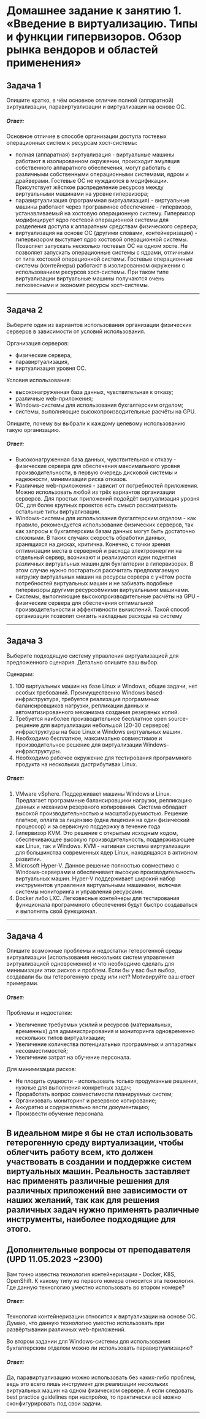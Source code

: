 
# Домашнее задание к занятию 1.  «Введение в виртуализацию. Типы и функции гипервизоров. Обзор рынка вендоров и областей применения»


## Задача 1

Опишите кратко, в чём основное отличие полной (аппаратной) виртуализации, паравиртуализации и виртуализации на основе ОС.

##### Ответ:

Основное отличие в способе организации доступа гостевых операционных систем к ресурсам хост-системы:
- полная (аппаратная) виртуализация - виртуальные машины работают в изолированном окружении, происходит эмуляция собственного аппаратного обеспечения, могут работать с различными собственными операционными системами, ядром и драйверами. Гостевые ОС не нуждаются в модификации. Присутствует жёсткое распределение ресурсов между виртуальными машинами на уровне гипервизора;
- паравиртуализация (программная виртуализация) - виртуальные машины работают через программное обеспечение - гипервизор, устанавливаемый на хостовую операционную систему. Гипервизор модифицирует ядро гостевой операционной системы для разделения доступа к аппаратным средствам физического сервера;
- виртуализация на основе ОС (другими словами, контейнеризация) - гипервизором выступает ядро хостовой операционной системы. Позволяет запускать несколько гостевых ОС на одном хосте. Не позволяет запускать операционные системы с ядрами, отличными от типа хостовой операционной системы. Гостевые операционные системы (контейнеры) работают в изолированном окружении с  использованием ресурсов хост-системы. При таком типе виртуализации виртуальные машины получаются очень легковесными и экономят ресурсы хост-системы.
---

## Задача 2

Выберите один из вариантов использования организации физических серверов в зависимости от условий использования.

Организация серверов:

- физические сервера,
- паравиртуализация,
- виртуализация уровня ОС.

Условия использования:

- высоконагруженная база данных, чувствительная к отказу;
- различные web-приложения;
- Windows-системы для использования бухгалтерским отделом;
- системы, выполняющие высокопроизводительные расчёты на GPU.

Опишите, почему вы выбрали к каждому целевому использованию такую организацию.

##### Ответ:

- Высоконагруженная база данных, чувствительная к отказу - физические сервера для обеспечения максимального уровня производительности, в первую очередь дисковой системы и надежности, минимизации риска отказов.
- Различные web-приложения - зависит от потребностей приложения. Можно использовать любой из трёх вариантов организации серверов. Для простых приложений подойдёт виртуализация уровня ОС, для более крупных проектов есть смысл рассматривать остальные типы виртуализации.
- Windows-системы для использования бухгалтерским отделом - как правило, рекомендуется использование физических серверов, так как запросы к бухгалтерским базам данных могут быть достаточно сложными. В таких случаях скорость обработки данных, хранящихся на дисках, критична. Конечно, с точки зрения оптимизации места в серверной и расхода электроэнергии на отдельный сервер, возникают и реализуются идеи поднятия различных виртуальных машин для бухгалтерии в гипервизорах. В этом случае нужно постараться рассчитать предполагаемую нагрузку виртуальных машин на ресурсы сервера с учётом роста потребностей виртуальных машин и не забивать подобные гипервизоры другими ресурсоёмкими виртуальными машинами.
- Системы, выполняющие высокопроизводительные расчёты на GPU - физические сервера для обеспечения оптимальной производительности и эффективности вычислений. Такой способ организации позволит снизить накладные расходы на систему

---

## Задача 3

Выберите подходящую систему управления виртуализацией для предложенного сценария. Детально опишите ваш выбор.

Сценарии:

1. 100 виртуальных машин на базе Linux и Windows, общие задачи, нет особых требований. Преимущественно Windows based-инфраструктура, требуется реализация программных балансировщиков нагрузки, репликации данных и автоматизированного механизма создания резервных копий.
2. Требуется наиболее производительное бесплатное open source-решение для виртуализации небольшой (20-30 серверов) инфраструктуры на базе Linux и Windows виртуальных машин.
3. Необходимо бесплатное, максимально совместимое и производительное решение для виртуализации Windows-инфраструктуры.
4. Необходимо рабочее окружение для тестирования программного продукта на нескольких дистрибутивах Linux.

##### Ответ:

1. VMware vSphere. Поддерживает машины Windows и Linux. Предлагает программные балансировщики нагрузки, репликацию данных и механизм резервного копирования. Система обладает высокой производительностью и масштабируемостью. Решение платное, оплата за лицензию (одна лицензия на один физический процессор) и за сервисную поддержку в течение года
2. Гипервизор KVM. Это решение с открытым исходным кодом, обеспечивающее высокую производительность, поддерживающее как Linux, так и Windows. KVM - нативная система виртуализации для большинства современных ядер Linux, находящаяся в активном развитии.
3. Microsoft Hyper-V. Данное решение полностью совместимо с Windows-серверами и обеспечивает высокую производительность виртуальных машин. Hyper-V поддерживает широкий набор инструментов управления виртуальными машинами, включая системы мониторинга и управления ресурсами.
4. Docker либо LXC. Легковесные контейнеры для тестирования функционала программного обеспечения будут быстро создаваться и выполнять свой функционал.

---

## Задача 4

Опишите возможные проблемы и недостатки гетерогенной среды виртуализации (использования нескольких систем управления виртуализацией одновременно) и что необходимо сделать для минимизации этих рисков и проблем. Если бы у вас был выбор, создавали бы вы гетерогенную среду или нет? Мотивируйте ваш ответ примерами.

##### Ответ:

Проблемы и недостатки:
- Увеличение требуемых усилий и ресурсов (материальных, временных) для администрирования и мониторинга одновременно нескольких типов виртуализации;
- Увеличение количества потенциальных программных и аппаратных несовместимостей;
- Увеличение затрат на обучение персонала.

Для минимизации рисков:
- Не плодить сущности - использовать только продуманные решения, нужные для выполнения конкретных задач;
- Проработать вопрос совместимости планируемых систем;
- Организовать мониторинг и резервное копирование;
- Аккуратно и содержательно вести документацию;
- Произвести обучение персонала.

В идеальном мире я бы не стал использовать гетерогенную среду виртуализации, чтобы облегчить работу всем, кто должен участвовать в создании и поддержке систем виртуальных машин. Реальность заставляет нас применять различные решения для различных приложений вне зависимости от наших желаний, так как для решения различных задач нужно применять различные инструменты, наиболее подходящие для этого.
---

## Дополнительные вопросы от преподавателя (UPD 11.05.2023 ~2300)

Вам точно известна технология контейнеризации - Docker, K8S, OpenShift. К какому типу из первого номера относится эта технология. Где данную технологию уместно использовать во втором номере?

##### Ответ:

Технология контейнеризации относится к виртуализации на основе ОС. Думаю, что данную технологию уместно использовать при развёртывании различных web-приложений.

Во втором задании для Windows-системы для использования бухгалтерским отделом можно ли использовать паравиртуализацию?

##### Ответ:

Да, паравиртуализацию можно использовать без каких-либо проблем, ведь это всего лишь инструмент для реализации нескольких виртуальных машин на одном физическом сервере. А если следовать best practice guidelines при настройке, то практически всё можно сконфигурировать под свои задачи.

---
